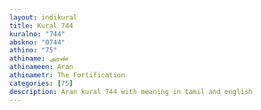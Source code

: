 ```yaml
---
layout: indikural
title: Kural 744
kuralno: "744"
abskno: "0744"
athino: "75"
athiname: அரண்
athinameen: Aran
athinametr: The Fortification
categories: [75]
description: Aran kural 744 with meaning in tamil and english 
---
```


